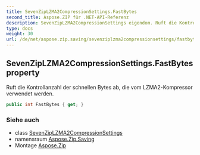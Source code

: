 ```yaml
---
title: SevenZipLZMA2CompressionSettings.FastBytes
second_title: Aspose.ZIP für .NET-API-Referenz
description: SevenZipLZMA2CompressionSettings eigendom. Ruft die Kontrollanzahl der schnellen Bytes ab die vom LZMA2Kompressor verwendet werden.
type: docs
weight: 30
url: /de/net/aspose.zip.saving/sevenziplzma2compressionsettings/fastbytes/
---
```

## SevenZipLZMA2CompressionSettings.FastBytes property

Ruft die Kontrollanzahl der schnellen Bytes ab, die vom LZMA2-Kompressor verwendet werden.

```csharp
public int FastBytes { get; }
```

### Siehe auch

* class [SevenZipLZMA2CompressionSettings](../)
* namensraum [Aspose.Zip.Saving](../../sevenziplzma2compressionsettings/)
* Montage [Aspose.Zip](../../../)


